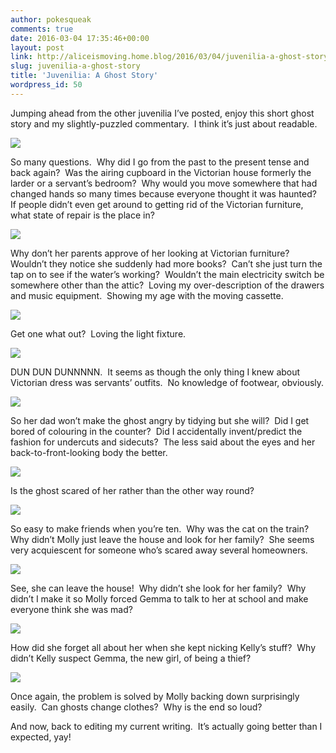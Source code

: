 ```yaml
---
author: pokesqueak
comments: true
date: 2016-03-04 17:35:46+00:00
layout: post
link: http://aliceismoving.home.blog/2016/03/04/juvenilia-a-ghost-story/
slug: juvenilia-a-ghost-story
title: 'Juvenilia: A Ghost Story'
wordpress_id: 50
---
```


Jumping ahead from the other juvenilia I’ve posted, enjoy this short ghost story and my slightly-puzzled commentary.  I think it’s just about readable.  


![](https://66.media.tumblr.com/549e1102638a45c2324312ac128566f1/tumblr_inline_o3iypr1LJw1s70b7a_540.jpg)

So many questions.  Why did I go from the past to the present tense and back again?  Was the airing cupboard in the Victorian house formerly the larder or a servant’s bedroom?  Why would you move somewhere that had changed hands so many times because everyone thought it was haunted?  If people didn’t even get around to getting rid of the Victorian furniture, what state of repair is the place in?

![](https://66.media.tumblr.com/7e182021587a07a47ecbf76646114376/tumblr_inline_o3iyw72jVj1s70b7a_540.jpg)

Why don’t her parents approve of her looking at Victorian furniture?  Wouldn’t they notice she suddenly had more books?  Can’t she just turn the tap on to see if the water’s working?  Wouldn’t the main electricity switch be somewhere other than the attic?  Loving my over-description of the drawers and music equipment.  Showing my age with the moving cassette.

![](https://66.media.tumblr.com/7402a655bfd68f924b6cb151c93df168/tumblr_inline_o3iz24x4qY1s70b7a_540.jpg)

Get one what out?  Loving the light fixture.

![](https://66.media.tumblr.com/f7b55f4175f600fba59662f2206dbef4/tumblr_inline_o3iz3dDWqh1s70b7a_540.jpg)

DUN DUN DUNNNNN.  It seems as though the only thing I knew about Victorian dress was servants’ outfits.  No knowledge of footwear, obviously.

![](https://66.media.tumblr.com/bac319609c5e1bcd73a0129bf5cffdf0/tumblr_inline_o3iz59ImUx1s70b7a_540.jpg)

So her dad won’t make the ghost angry by tidying but she will?  Did I get bored of colouring in the counter?  Did I accidentally invent/predict the fashion for undercuts and sidecuts?  The less said about the eyes and her back-to-front-looking body the better.

![](https://66.media.tumblr.com/a07d11ed62fe75b0b2c51fe1808db032/tumblr_inline_o3iz9aX11s1s70b7a_540.jpg)

Is the ghost scared of her rather than the other way round?

![](https://66.media.tumblr.com/233e608e554dec204bf8e2115367f636/tumblr_inline_o3izascqrD1s70b7a_540.jpg)

So easy to make friends when you’re ten.  Why was the cat on the train?  Why didn’t Molly just leave the house and look for her family?  She seems very acquiescent for someone who’s scared away several homeowners.

![](https://66.media.tumblr.com/907b50c589aaef84bb63010aab724e79/tumblr_inline_o3izdvVgDn1s70b7a_540.jpg)

See, she can leave the house!  Why didn’t she look for her family?  Why didn’t I make it so Molly forced Gemma to talk to her at school and make everyone think she was mad?

![](https://66.media.tumblr.com/cde57fcb7ced1e7e581837b05d4c9119/tumblr_inline_o3izfoKaHI1s70b7a_540.jpg)

How did she forget all about her when she kept nicking Kelly’s stuff?  Why didn’t Kelly suspect Gemma, the new girl, of being a thief?

![](https://66.media.tumblr.com/cf09a95d3ff4e42e8b5e211bb209b0d6/tumblr_inline_o3izh7Kojn1s70b7a_540.jpg)

Once again, the problem is solved by Molly backing down surprisingly easily.  Can ghosts change clothes?  Why is the end so loud?

And now, back to editing my current writing.  It’s actually going better than I expected, yay!  

